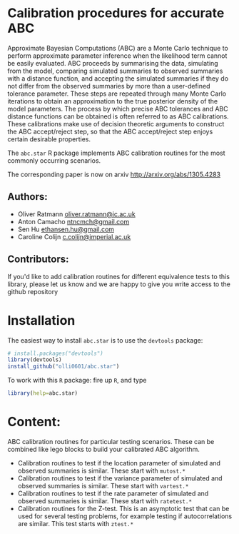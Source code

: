 # Calibration procedures for accurate ABC

Approximate Bayesian Computations (ABC) are a Monte Carlo technique to perform approximate parameter inference when the likelihood term cannot be easily evaluated. 
ABC proceeds by summarising the data, simulating from the model, comparing simulated summaries to observed summaries with a distance function, and accepting the simulated summaries if they do not differ from the observed summaries by more than a user-defined tolerance parameter. These steps are repeated through many Monte Carlo iterations to obtain an approximation to the true posterior density of the model parameters. The process by which precise ABC tolerances and ABC distance functions can be obtained is often referred to as ABC calibrations. These calibrations make use of decision theoretic arguments to construct the ABC accept/reject step, so that the ABC accept/reject step enjoys certain desirable properties. 

The `abc.star` R package implements ABC calibration routines for the most commonly occurring scenarios.

The corresponding paper is now on arxiv http://arxiv.org/abs/1305.4283	

## Authors:

* Oliver Ratmann <oliver.ratmann@ic.ac.uk>
* Anton Camacho <ntncmch@gmail.com>	
* Sen Hu <ethansen.hu@gmail.com>
* Caroline Colijn <c.colijn@imperial.ac.uk>

## Contributors:

If you'd like to add calibration routines for different equivalence tests to this library,
please let us know and we are happy to give you write access to the github repository

# Installation

The easiest way to install `abc.star` is to use the `devtools` package:

```r
# install.packages("devtools")
library(devtools)
install_github("olli0601/abc.star")
```

To work with this `R` package:
fire up `R`, and type 

```r
library(help=abc.star)
```


# Content:

ABC calibration routines for particular testing scenarios. These can be combined like lego blocks to build your calibrated ABC algorithm.

* Calibration routines to test if the location parameter of simulated and observed summaries is similar. These start with `mutost.*`
* Calibration routines to test if the variance parameter of simulated and observed summaries is similar. These start with `vartest.*`
* Calibration routines to test if the rate parameter of simulated and observed summaries is similar. These start with `ratetest.*`
* Calibration routines for the Z-test. This is an asymptotic test that can be used for several testing problems, for example testing if autocorrelations are similar. This test starts with `ztest.*`

